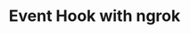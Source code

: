 ---
title: Event Hook with ngrok
excerpt: How to demonstrate an Event Hook using ngrok
layout: Guides
sections:
- main
---